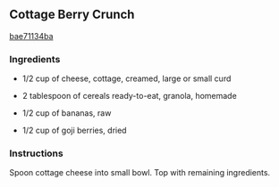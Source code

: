 ## Cottage Berry Crunch

[bae71134ba](http://www.kraftrecipes.com/recipes/cottage-berry-crunch-53811.aspx)

### Ingredients

 - 1/2 cup of cheese, cottage, creamed, large or small curd

 - 2 tablespoon of cereals ready-to-eat, granola, homemade

 - 1/2 cup of bananas, raw

 - 1/2 cup of goji berries, dried

### Instructions

Spoon cottage cheese into small bowl. Top with remaining ingredients.